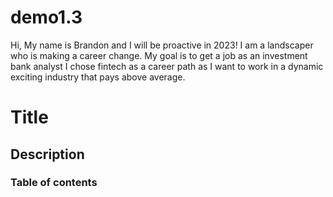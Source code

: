 # demo1.3
Hi, My name is Brandon and I will be proactive in 2023!
I am a landscaper who is making a career change.
My goal is to get a job as an investment bank analyst
I chose fintech as a career path as I want to work in a dynamic exciting industry that pays above average.

# Title

## Description

### Table of contents
